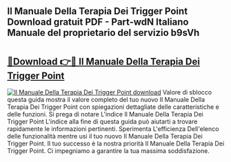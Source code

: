 ## Il Manuale Della Terapia Dei Trigger Point Download gratuit PDF - Part-wdN Italiano Manuale del proprietario del servizio b9sVh

# <h2><a href="http://df991c.blite.top/?on=Il+Manuale+Della+Terapia+Dei+Trigger+Point">🔗Download 👉🔴 Il Manuale Della Terapia Dei Trigger Point</a></h2>

[![Il Manuale Della Terapia Dei Trigger Point download](https://i.imgur.com/lujVjoI.png)](http://df991c.blite.top/?on=Il+Manuale+Della+Terapia+Dei+Trigger+Point)
Valore di sblocco questa guida mostra il valore completo del tuo nuovo Il Manuale Della Terapia Dei Trigger Point con spiegazioni dettagliate delle caratteristiche e delle funzioni. Si prega di notare L'indice Il Manuale Della Terapia Dei Trigger Point L'indice alla fine di questa guida può aiutarti a trovare rapidamente le informazioni pertinenti. Sperimenta L'efficienza Dell'elenco delle funzionalità mentre usi il tuo nuovo Il Manuale Della Terapia Dei Trigger Point. Il tuo successo è la nostra priorità Il Manuale Della Terapia Dei Trigger Point. Ci impegniamo a garantire la tua massima soddisfazione.
